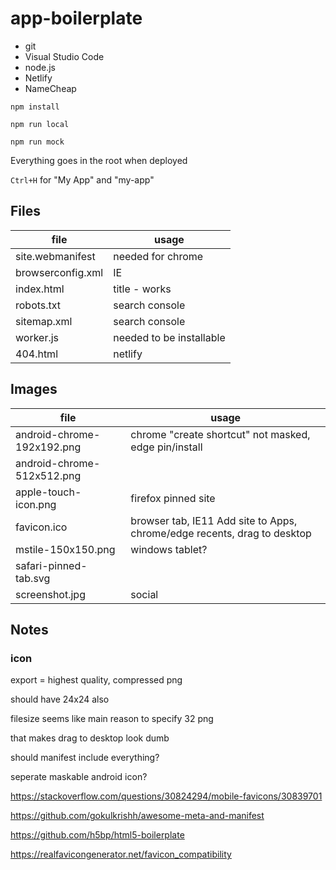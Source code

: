 # app-boilerplate

  * git
  * Visual Studio Code
  * node.js
  * Netlify
  * NameCheap

`npm install`

`npm run local`

`npm run mock`

Everything goes in the root when deployed

`Ctrl+H` for "My App" and "my-app"

## Files

file              | usage
---               | ---
site.webmanifest  | needed for chrome
browserconfig.xml | IE
index.html        | title - works
robots.txt        | search console
sitemap.xml       | search console
worker.js         | needed to be installable
404.html          | netlify

## Images

file                       | usage
---                        | ---
android-chrome-192x192.png | chrome "create shortcut" not masked, edge pin/install
android-chrome-512x512.png | 
apple-touch-icon.png       | firefox pinned site
favicon.ico                | browser tab, IE11 Add site to Apps, chrome/edge recents, drag to desktop
mstile-150x150.png         | windows tablet?
safari-pinned-tab.svg      | 
screenshot.jpg             | social

## Notes

### icon

export = highest quality, compressed png

should have 24x24 also

filesize seems like main reason to specify 32 png

that makes drag to desktop look dumb

should manifest include everything?

seperate maskable android icon?

https://stackoverflow.com/questions/30824294/mobile-favicons/30839701

https://github.com/gokulkrishh/awesome-meta-and-manifest

https://github.com/h5bp/html5-boilerplate

https://realfavicongenerator.net/favicon_compatibility

